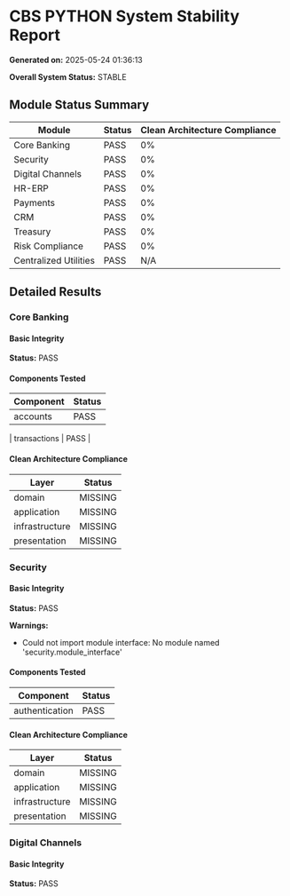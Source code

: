 # CBS PYTHON System Stability Report

**Generated on:** 2025-05-24 01:36:13

**Overall System Status:** STABLE

## Module Status Summary

| Module | Status | Clean Architecture Compliance |
|--------|--------|--------------------------------|
| Core Banking | PASS | 0% |
| Security | PASS | 0% |
| Digital Channels | PASS | 0% |
| HR-ERP | PASS | 0% |
| Payments | PASS | 0% |
| CRM | PASS | 0% |
| Treasury | PASS | 0% |
| Risk Compliance | PASS | 0% |
| Centralized Utilities | PASS | N/A |

## Detailed Results

### Core Banking

#### Basic Integrity

**Status:** PASS

#### Components Tested

| Component | Status |
|-----------|--------|
| accounts | PASS |

| transactions | PASS |

#### Clean Architecture Compliance

| Layer | Status |
|-------|--------|
| domain | MISSING |
| application | MISSING |
| infrastructure | MISSING |
| presentation | MISSING |

### Security

#### Basic Integrity

**Status:** PASS

**Warnings:**

- Could not import module interface: No module named 'security.module_interface'

#### Components Tested

| Component | Status |
|-----------|--------|
| authentication | PASS |

#### Clean Architecture Compliance

| Layer | Status |
|-------|--------|
| domain | MISSING |
| application | MISSING |
| infrastructure | MISSING |
| presentation | MISSING |

### Digital Channels

#### Basic Integrity

**Status:** PASS

